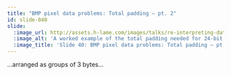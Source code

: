 ```yaml
---
title: "BMP pixel data problems: Total padding – pt. 2"
id: slide-040
slide:
  :image_url: http://assets.h-lame.com/images/talks/re-interpreting-data/rubyconf-2023/slides/031-stage-02.png
  :image_alt: 'A worked example of the total padding needed for 24-bit colour depth with a 17 byte file – arranging the bytes into groups of 3; text: Total Padding; 24-bit colour with 17 byte source file; 17 byte file'
  :image_title: 'Slide 40: BMP pixel data problems: Total padding – pt. 2'
---
```

…arranged as groups of 3 bytes…
